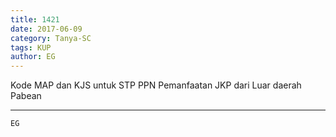```yaml
---
title: 1421
date: 2017-06-09
category: Tanya-SC
tags: KUP
author: EG
---
```


Kode MAP dan KJS untuk STP PPN Pemanfaatan JKP dari Luar daerah Pabean

---



`EG`
